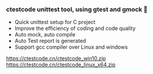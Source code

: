 ### ctestcode unittest tool, using gtest and gmock 👋

- Quick unittest setup for C project  
- Improve the efficiency of coding and code quality 
- Auto mock, auto compile   
- Auto Test report is generated   
- Support gcc compiler over Linux and windows    

https://ctestcode.cn/ctestcode_win10.zip  
https://ctestcode.cn/ctestcode_linux_x64.zip  

